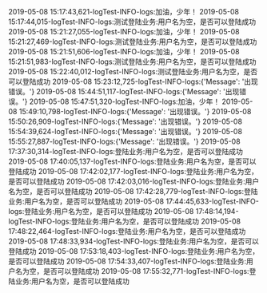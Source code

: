 2019-05-08 15:17:43,621-logTest-INFO-logs:加油，少年！
2019-05-08 15:17:44,015-logTest-INFO-logs:测试登陆业务:用户名为空，是否可以登陆成功
2019-05-08 15:21:27,055-logTest-INFO-logs:加油，少年！
2019-05-08 15:21:27,469-logTest-INFO-logs:测试登陆业务:用户名为空，是否可以登陆成功
2019-05-08 15:21:51,606-logTest-INFO-logs:加油，少年！
2019-05-08 15:21:51,983-logTest-INFO-logs:测试登陆业务:用户名为空，是否可以登陆成功
2019-05-08 15:22:40,012-logTest-INFO-logs:测试登陆业务:用户名为空，是否可以登陆成功
2019-05-08 15:23:12,725-logTest-INFO-logs:{'Message': '出现错误。'}
2019-05-08 15:44:51,117-logTest-INFO-logs:{'Message': '出现错误。'}
2019-05-08 15:47:51,320-logTest-INFO-logs:加油，少年！
2019-05-08 15:49:10,798-logTest-INFO-logs:{'Message': '出现错误。'}
2019-05-08 15:50:26,909-logTest-INFO-logs:{'Message': '出现错误。'}
2019-05-08 15:54:39,624-logTest-INFO-logs:{'Message': '出现错误。'}
2019-05-08 15:55:27,887-logTest-INFO-logs:{'Message': '出现错误。'}
2019-05-08 17:37:30,314-logTest-INFO-logs:登陆业务:用户名为空，是否可以登陆成功
2019-05-08 17:40:05,137-logTest-INFO-logs:登陆业务:用户名为空，是否可以登陆成功
2019-05-08 17:42:02,177-logTest-INFO-logs:登陆业务:用户名为空，是否可以登陆成功
2019-05-08 17:42:03,016-logTest-INFO-logs:登陆业务:用户名为空，是否可以登陆成功
2019-05-08 17:42:28,779-logTest-INFO-logs:登陆业务:用户名为空，是否可以登陆成功
2019-05-08 17:44:45,633-logTest-INFO-logs:登陆业务:用户名为空，是否可以登陆成功
2019-05-08 17:48:14,194-logTest-INFO-logs:登陆业务:用户名为空，是否可以登陆成功
2019-05-08 17:48:22,464-logTest-INFO-logs:登陆业务:用户名为空，是否可以登陆成功
2019-05-08 17:48:33,934-logTest-INFO-logs:登陆业务:用户名为空，是否可以登陆成功
2019-05-08 17:53:18,403-logTest-INFO-logs:登陆业务:用户名为空，是否可以登陆成功
2019-05-08 17:54:33,407-logTest-INFO-logs:登陆业务:用户名为空，是否可以登陆成功
2019-05-08 17:55:32,771-logTest-INFO-logs:登陆业务:用户名为空，是否可以登陆成功
